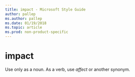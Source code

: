 ```yaml
---
title: impact - Microsoft Style Guide
author: pallep
ms.author: pallep
ms.date: 01/19/2018
ms.topic: article
ms.prod: non-product-specific
---
```


# impact

Use only as a noun. As a verb, use *affect* or another synonym.
